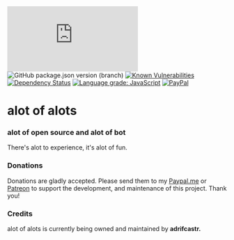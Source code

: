 ![node](https://img.shields.io/node/v/discord.js)
![GitHub package.json version (branch)](https://img.shields.io/github/package-json/v/discordjs/discord.js/master)
[![Known Vulnerabilities](https://snyk.io//test/github/adrifcastr/alot/badge.svg?targetFile=package.json)](https://snyk.io//test/github/adrifcastr/alot)
[![Dependency Status](https://david-dm.org/adrifcastr/alot.svg)](https://david-dm.org/adrifcastr/alot.svg)
[![Language grade: JavaScript](https://img.shields.io/lgtm/grade/javascript/g/adrifcastr/alot.svg?logo=lgtm&logoWidth=18)](https://lgtm.com/projects/g/adrifcastr/alot/context:javascript)
[![PayPal](https://img.shields.io/badge/Paypal-Donate!-%2300457C.svg?logo=paypal&style=flat)](https://paypal.me/adrifcastr)

# alot of alots  
### alot of open source and alot of bot

There's alot to experience, it's alot of fun.

### Donations

Donations are gladly accepted. Please send them to my [Paypal.me](https://www.paypal.me/adrifcastr) or [Patreon](https://www.patreon.com/gideonbot)
to support the development, and maintenance of this project. Thank you!

### Credits

alot of alots is currently being owned and maintained by __adrifcastr.__